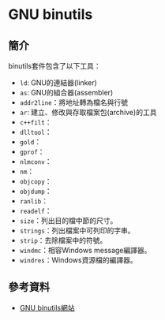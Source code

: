 # GNU binutils

## 簡介

binutils套件包含了以下工具：

* `ld`: GNU的連結器(linker)
* `as`: GNU的組合器(assembler)
* `addr2line`：將地址轉為檔名與行號
* `ar`: 建立、修改與存取檔案包(archive)的工具
* `c++filt`：
* `dlltool`：
* `gold`：
* `gprof`：
* `nlmconv`：
* `nm`：
* `objcopy`：
* `objdump`：
* `ranlib`：
* `readelf`：
* `size`：列出目的檔中節的尺寸。
* `strings`：列出檔案中可列印的字串。
* `strip`：去除檔案中的符號。
* `windmc`：相容Windows message編譯器。
* `windres`：Windows資源檔的編譯器。

## 參考資料

* [GNU binutils網站](https://www.gnu.org/software/binutils/)

